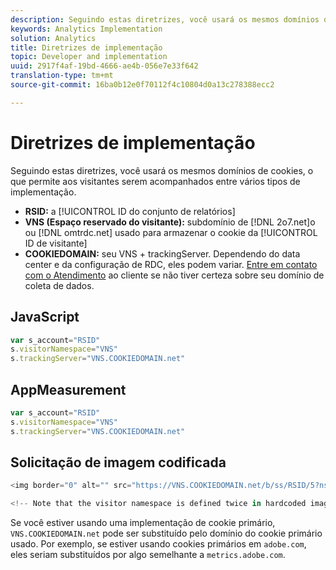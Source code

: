 ```yaml
---
description: Seguindo estas diretrizes, você usará os mesmos domínios de cookies, o que permite aos visitantes serem acompanhados entre vários tipos de implementação.
keywords: Analytics Implementation
solution: Analytics
title: Diretrizes de implementação
topic: Developer and implementation
uuid: 2917f4af-19bd-4666-ae4b-056e7e33f642
translation-type: tm+mt
source-git-commit: 16ba0b12e0f70112f4c10804d0a13c278388ecc2

---
```



# Diretrizes de implementação

Seguindo estas diretrizes, você usará os mesmos domínios de cookies, o que permite aos visitantes serem acompanhados entre vários tipos de implementação.

* **RSID:** a [!UICONTROL ID do conjunto de relatórios]
* **VNS (Espaço reservado do visitante):** subdomínio de [!DNL 2o7.net]o ou [!DNL omtrdc.net] usado para armazenar o cookie da [!UICONTROL ID de visitante]
* **COOKIEDOMAIN:** seu VNS + trackingServer. Dependendo do data center e da configuração de RDC, eles podem variar. [Entre em contato com o Atendimento](https://helpx.adobe.com/contact/enterprise-support.ec.html#analytics) ao cliente se não tiver certeza sobre seu domínio de coleta de dados.

## JavaScript

```javascript
var s_account="RSID" 
s.visitorNamespace="VNS" 
s.trackingServer="VNS.COOKIEDOMAIN.net" 
```

## AppMeasurement

```javascript
var s_account="RSID" 
s.visitorNamespace="VNS" 
s.trackingServer="VNS.COOKIEDOMAIN.net" 
```

## Solicitação de imagem codificada

```javascript
<img border="0" alt="" src="https://VNS.COOKIEDOMAIN.net/b/ss/RSID/5?ns=VNS" width="1" height="1" /> 

<!-- Note that the visitor namespace is defined twice in hardcoded image requests; once in the http subdomain, and another using the ns= query string parameter! -->
```

Se você estiver usando uma implementação de cookie primário, `VNS.COOKIEDOMAIN.net` pode ser substituído pelo domínio do cookie primário usado. Por exemplo, se estiver usando cookies primários em `adobe.com`, eles seriam substituídos por algo semelhante a `metrics.adobe.com`.
